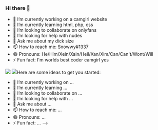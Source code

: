 ### Hi there 👋
- 🔭 I’m currently working on a camgirl website
- 🌱 I’m currently learning html, php, css
- 👯 I’m looking to collaborate on onlyfans
- 🤔 I’m looking for help with nudes
- 💬 Ask me about my dick size
- 📫 How to reach me: Snowwy#1337
- 😄 Pronouns: He/Him/Xein/Xain/Heil/Xan/Xim/Can/Can't/Wont/Will
- ⚡ Fun fact: I'm worlds best coder camgirl yes
<img src="https://github-readme-stats.vercel.app/api?username=Snowwy1337&&show_icons=true&title_color=ffffff&icon_color=bb2acf&text_color=daf7dc&bg_color=151515">
<img src="https://hit.yhype.me/github/profile?user_id=76917390"
<!--
**Snowwy1337/Snowwy1337** is a ✨ _special_ ✨ repository because its `README.md` (this file) appears on your GitHub profile.

Here are some ideas to get you started:

- 🔭 I’m currently working on ...
- 🌱 I’m currently learning ...
- 👯 I’m looking to collaborate on ...
- 🤔 I’m looking for help with ...
- 💬 Ask me about ...
- 📫 How to reach me: ...
- 😄 Pronouns: ...
- ⚡ Fun fact: ...
-->
